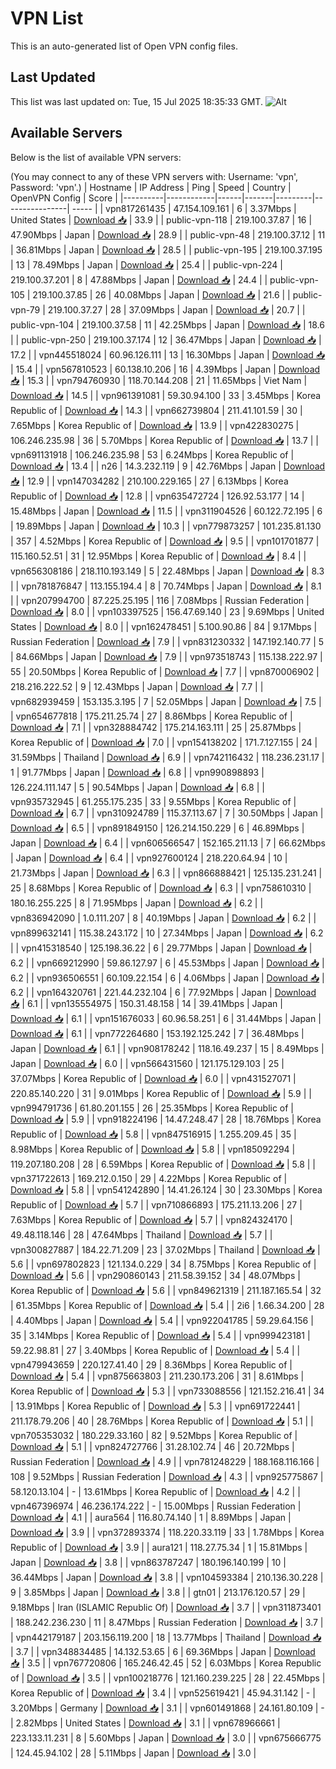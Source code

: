 # VPN List

This is an auto-generated list of Open VPN config files.

## Last Updated

This list was last updated on: Tue, 15 Jul 2025 18:35:33 GMT.
![Alt](https://repobeats.axiom.co/api/embed/186b98318ef1479477931607c1ad7d823f12451f.svg "Repobeats analytics image")

## Available Servers

Below is the list of available VPN servers:

(You may connect to any of these VPN servers with: Username: 'vpn', Password: 'vpn'.)
| Hostname | IP Address | Ping | Speed | Country | OpenVPN Config | Score |
|----------|------------|------|-------|---------|----------------| ----- |
| vpn817261435 | 47.154.109.161 | 6 | 3.37Mbps | United States | [Download 📥](./configs/server_0_US.ovpn) | 33.9 |
| public-vpn-118 | 219.100.37.87 | 16 | 47.90Mbps | Japan | [Download 📥](./configs/server_1_JP.ovpn) | 28.9 |
| public-vpn-48 | 219.100.37.12 | 11 | 36.81Mbps | Japan | [Download 📥](./configs/server_2_JP.ovpn) | 28.5 |
| public-vpn-195 | 219.100.37.195 | 13 | 78.49Mbps | Japan | [Download 📥](./configs/server_3_JP.ovpn) | 25.4 |
| public-vpn-224 | 219.100.37.201 | 8 | 47.88Mbps | Japan | [Download 📥](./configs/server_4_JP.ovpn) | 24.4 |
| public-vpn-105 | 219.100.37.85 | 26 | 40.08Mbps | Japan | [Download 📥](./configs/server_5_JP.ovpn) | 21.6 |
| public-vpn-79 | 219.100.37.27 | 28 | 37.09Mbps | Japan | [Download 📥](./configs/server_6_JP.ovpn) | 20.7 |
| public-vpn-104 | 219.100.37.58 | 11 | 42.25Mbps | Japan | [Download 📥](./configs/server_7_JP.ovpn) | 18.6 |
| public-vpn-250 | 219.100.37.174 | 12 | 36.47Mbps | Japan | [Download 📥](./configs/server_8_JP.ovpn) | 17.2 |
| vpn445518024 | 60.96.126.111 | 13 | 16.30Mbps | Japan | [Download 📥](./configs/server_9_JP.ovpn) | 15.4 |
| vpn567810523 | 60.138.10.206 | 16 | 4.39Mbps | Japan | [Download 📥](./configs/server_10_JP.ovpn) | 15.3 |
| vpn794760930 | 118.70.144.208 | 21 | 11.65Mbps | Viet Nam | [Download 📥](./configs/server_11_VN.ovpn) | 14.5 |
| vpn961391081 | 59.30.94.100 | 33 | 3.45Mbps | Korea Republic of | [Download 📥](./configs/server_12_KR.ovpn) | 14.3 |
| vpn662739804 | 211.41.101.59 | 30 | 7.65Mbps | Korea Republic of | [Download 📥](./configs/server_13_KR.ovpn) | 13.9 |
| vpn422830275 | 106.246.235.98 | 36 | 5.70Mbps | Korea Republic of | [Download 📥](./configs/server_14_KR.ovpn) | 13.7 |
| vpn691131918 | 106.246.235.98 | 53 | 6.24Mbps | Korea Republic of | [Download 📥](./configs/server_15_KR.ovpn) | 13.4 |
| n26 | 14.3.232.119 | 9 | 42.76Mbps | Japan | [Download 📥](./configs/server_16_JP.ovpn) | 12.9 |
| vpn147034282 | 210.100.229.165 | 27 | 6.13Mbps | Korea Republic of | [Download 📥](./configs/server_17_KR.ovpn) | 12.8 |
| vpn635472724 | 126.92.53.177 | 14 | 15.48Mbps | Japan | [Download 📥](./configs/server_18_JP.ovpn) | 11.5 |
| vpn311904526 | 60.122.72.195 | 6 | 19.89Mbps | Japan | [Download 📥](./configs/server_19_JP.ovpn) | 10.3 |
| vpn779873257 | 101.235.81.130 | 357 | 4.52Mbps | Korea Republic of | [Download 📥](./configs/server_20_KR.ovpn) | 9.5 |
| vpn101701877 | 115.160.52.51 | 31 | 12.95Mbps | Korea Republic of | [Download 📥](./configs/server_21_KR.ovpn) | 8.4 |
| vpn656308186 | 218.110.193.149 | 5 | 22.48Mbps | Japan | [Download 📥](./configs/server_22_JP.ovpn) | 8.3 |
| vpn781876847 | 113.155.194.4 | 8 | 70.74Mbps | Japan | [Download 📥](./configs/server_23_JP.ovpn) | 8.1 |
| vpn207994700 | 87.225.25.195 | 116 | 7.08Mbps | Russian Federation | [Download 📥](./configs/server_24_RU.ovpn) | 8.0 |
| vpn103397525 | 156.47.69.140 | 23 | 9.69Mbps | United States | [Download 📥](./configs/server_25_US.ovpn) | 8.0 |
| vpn162478451 | 5.100.90.86 | 84 | 9.17Mbps | Russian Federation | [Download 📥](./configs/server_26_RU.ovpn) | 7.9 |
| vpn831230332 | 147.192.140.77 | 5 | 84.66Mbps | Japan | [Download 📥](./configs/server_27_JP.ovpn) | 7.9 |
| vpn973518743 | 115.138.222.97 | 55 | 20.50Mbps | Korea Republic of | [Download 📥](./configs/server_28_KR.ovpn) | 7.7 |
| vpn870006902 | 218.216.222.52 | 9 | 12.43Mbps | Japan | [Download 📥](./configs/server_29_JP.ovpn) | 7.7 |
| vpn682939459 | 153.135.3.195 | 7 | 52.05Mbps | Japan | [Download 📥](./configs/server_30_JP.ovpn) | 7.5 |
| vpn654677818 | 175.211.25.74 | 27 | 8.86Mbps | Korea Republic of | [Download 📥](./configs/server_31_KR.ovpn) | 7.1 |
| vpn328884742 | 175.214.163.111 | 25 | 25.87Mbps | Korea Republic of | [Download 📥](./configs/server_32_KR.ovpn) | 7.0 |
| vpn154138202 | 171.7.127.155 | 24 | 31.59Mbps | Thailand | [Download 📥](./configs/server_33_TH.ovpn) | 6.9 |
| vpn742116432 | 118.236.231.17 | 1 | 91.77Mbps | Japan | [Download 📥](./configs/server_34_JP.ovpn) | 6.8 |
| vpn990898893 | 126.224.111.147 | 5 | 90.54Mbps | Japan | [Download 📥](./configs/server_35_JP.ovpn) | 6.8 |
| vpn935732945 | 61.255.175.235 | 33 | 9.55Mbps | Korea Republic of | [Download 📥](./configs/server_36_KR.ovpn) | 6.7 |
| vpn310924789 | 115.37.113.67 | 7 | 30.50Mbps | Japan | [Download 📥](./configs/server_37_JP.ovpn) | 6.5 |
| vpn891849150 | 126.214.150.229 | 6 | 46.89Mbps | Japan | [Download 📥](./configs/server_38_JP.ovpn) | 6.4 |
| vpn606566547 | 152.165.211.13 | 7 | 66.62Mbps | Japan | [Download 📥](./configs/server_39_JP.ovpn) | 6.4 |
| vpn927600124 | 218.220.64.94 | 10 | 21.73Mbps | Japan | [Download 📥](./configs/server_40_JP.ovpn) | 6.3 |
| vpn866888421 | 125.135.231.241 | 25 | 8.68Mbps | Korea Republic of | [Download 📥](./configs/server_41_KR.ovpn) | 6.3 |
| vpn758610310 | 180.16.255.225 | 8 | 71.95Mbps | Japan | [Download 📥](./configs/server_42_JP.ovpn) | 6.2 |
| vpn836942090 | 1.0.111.207 | 8 | 40.19Mbps | Japan | [Download 📥](./configs/server_43_JP.ovpn) | 6.2 |
| vpn899632141 | 115.38.243.172 | 10 | 27.34Mbps | Japan | [Download 📥](./configs/server_44_JP.ovpn) | 6.2 |
| vpn415318540 | 125.198.36.22 | 6 | 29.77Mbps | Japan | [Download 📥](./configs/server_45_JP.ovpn) | 6.2 |
| vpn669212990 | 59.86.127.97 | 6 | 45.53Mbps | Japan | [Download 📥](./configs/server_46_JP.ovpn) | 6.2 |
| vpn936506551 | 60.109.22.154 | 6 | 4.06Mbps | Japan | [Download 📥](./configs/server_47_JP.ovpn) | 6.2 |
| vpn164320761 | 221.44.232.104 | 6 | 77.92Mbps | Japan | [Download 📥](./configs/server_48_JP.ovpn) | 6.1 |
| vpn135554975 | 150.31.48.158 | 14 | 39.41Mbps | Japan | [Download 📥](./configs/server_49_JP.ovpn) | 6.1 |
| vpn151676033 | 60.96.58.251 | 6 | 31.44Mbps | Japan | [Download 📥](./configs/server_50_JP.ovpn) | 6.1 |
| vpn772264680 | 153.192.125.242 | 7 | 36.48Mbps | Japan | [Download 📥](./configs/server_51_JP.ovpn) | 6.1 |
| vpn908178242 | 118.16.49.237 | 15 | 8.49Mbps | Japan | [Download 📥](./configs/server_52_JP.ovpn) | 6.0 |
| vpn566431560 | 121.175.129.103 | 25 | 37.07Mbps | Korea Republic of | [Download 📥](./configs/server_53_KR.ovpn) | 6.0 |
| vpn431527071 | 220.85.140.220 | 31 | 9.01Mbps | Korea Republic of | [Download 📥](./configs/server_54_KR.ovpn) | 5.9 |
| vpn994791736 | 61.80.201.155 | 26 | 25.35Mbps | Korea Republic of | [Download 📥](./configs/server_55_KR.ovpn) | 5.9 |
| vpn918224196 | 14.47.248.47 | 28 | 18.76Mbps | Korea Republic of | [Download 📥](./configs/server_56_KR.ovpn) | 5.8 |
| vpn847516915 | 1.255.209.45 | 35 | 8.98Mbps | Korea Republic of | [Download 📥](./configs/server_57_KR.ovpn) | 5.8 |
| vpn185092294 | 119.207.180.208 | 28 | 6.59Mbps | Korea Republic of | [Download 📥](./configs/server_58_KR.ovpn) | 5.8 |
| vpn371722613 | 169.212.0.150 | 29 | 4.22Mbps | Korea Republic of | [Download 📥](./configs/server_59_KR.ovpn) | 5.8 |
| vpn541242890 | 14.41.26.124 | 30 | 23.30Mbps | Korea Republic of | [Download 📥](./configs/server_60_KR.ovpn) | 5.7 |
| vpn710866893 | 175.211.13.206 | 27 | 7.63Mbps | Korea Republic of | [Download 📥](./configs/server_61_KR.ovpn) | 5.7 |
| vpn824324170 | 49.48.118.146 | 28 | 47.64Mbps | Thailand | [Download 📥](./configs/server_62_TH.ovpn) | 5.7 |
| vpn300827887 | 184.22.71.209 | 23 | 37.02Mbps | Thailand | [Download 📥](./configs/server_63_TH.ovpn) | 5.6 |
| vpn697802823 | 121.134.0.229 | 34 | 8.75Mbps | Korea Republic of | [Download 📥](./configs/server_64_KR.ovpn) | 5.6 |
| vpn290860143 | 211.58.39.152 | 34 | 48.07Mbps | Korea Republic of | [Download 📥](./configs/server_65_KR.ovpn) | 5.6 |
| vpn849621319 | 211.187.165.54 | 32 | 61.35Mbps | Korea Republic of | [Download 📥](./configs/server_66_KR.ovpn) | 5.4 |
| 2i6 | 1.66.34.200 | 28 | 4.40Mbps | Japan | [Download 📥](./configs/server_67_JP.ovpn) | 5.4 |
| vpn922041785 | 59.29.64.156 | 35 | 3.14Mbps | Korea Republic of | [Download 📥](./configs/server_68_KR.ovpn) | 5.4 |
| vpn999423181 | 59.22.98.81 | 27 | 3.40Mbps | Korea Republic of | [Download 📥](./configs/server_69_KR.ovpn) | 5.4 |
| vpn479943659 | 220.127.41.40 | 29 | 8.36Mbps | Korea Republic of | [Download 📥](./configs/server_70_KR.ovpn) | 5.4 |
| vpn875663803 | 211.230.173.206 | 31 | 8.61Mbps | Korea Republic of | [Download 📥](./configs/server_71_KR.ovpn) | 5.3 |
| vpn733088556 | 121.152.216.41 | 34 | 13.91Mbps | Korea Republic of | [Download 📥](./configs/server_72_KR.ovpn) | 5.3 |
| vpn691722441 | 211.178.79.206 | 40 | 28.76Mbps | Korea Republic of | [Download 📥](./configs/server_73_KR.ovpn) | 5.1 |
| vpn705353032 | 180.229.33.160 | 82 | 9.52Mbps | Korea Republic of | [Download 📥](./configs/server_74_KR.ovpn) | 5.1 |
| vpn824727766 | 31.28.102.74 | 46 | 20.72Mbps | Russian Federation | [Download 📥](./configs/server_75_RU.ovpn) | 4.9 |
| vpn781248229 | 188.168.116.166 | 108 | 9.52Mbps | Russian Federation | [Download 📥](./configs/server_76_RU.ovpn) | 4.3 |
| vpn925775867 | 58.120.13.104 | - | 13.61Mbps | Korea Republic of | [Download 📥](./configs/server_77_KR.ovpn) | 4.2 |
| vpn467396974 | 46.236.174.222 | - | 15.00Mbps | Russian Federation | [Download 📥](./configs/server_78_RU.ovpn) | 4.1 |
| aura564 | 116.80.74.140 | 1 | 8.89Mbps | Japan | [Download 📥](./configs/server_79_JP.ovpn) | 3.9 |
| vpn372893374 | 118.220.33.119 | 33 | 1.78Mbps | Korea Republic of | [Download 📥](./configs/server_80_KR.ovpn) | 3.9 |
| aura121 | 118.27.75.34 | 1 | 15.81Mbps | Japan | [Download 📥](./configs/server_81_JP.ovpn) | 3.8 |
| vpn863787247 | 180.196.140.199 | 10 | 36.44Mbps | Japan | [Download 📥](./configs/server_82_JP.ovpn) | 3.8 |
| vpn104593384 | 210.136.30.228 | 9 | 3.85Mbps | Japan | [Download 📥](./configs/server_83_JP.ovpn) | 3.8 |
| gtn01 | 213.176.120.57 | 29 | 9.18Mbps | Iran (ISLAMIC Republic Of) | [Download 📥](./configs/server_84_IR.ovpn) | 3.7 |
| vpn311873401 | 188.242.236.230 | 11 | 8.47Mbps | Russian Federation | [Download 📥](./configs/server_85_RU.ovpn) | 3.7 |
| vpn442179187 | 203.156.119.200 | 18 | 13.77Mbps | Thailand | [Download 📥](./configs/server_86_TH.ovpn) | 3.7 |
| vpn348834485 | 14.132.53.65 | 6 | 69.36Mbps | Japan | [Download 📥](./configs/server_87_JP.ovpn) | 3.5 |
| vpn767720806 | 165.246.42.45 | 52 | 6.03Mbps | Korea Republic of | [Download 📥](./configs/server_88_KR.ovpn) | 3.5 |
| vpn100218776 | 121.160.239.225 | 28 | 22.45Mbps | Korea Republic of | [Download 📥](./configs/server_89_KR.ovpn) | 3.4 |
| vpn525619421 | 45.94.31.142 | - | 3.20Mbps | Germany | [Download 📥](./configs/server_90_DE.ovpn) | 3.1 |
| vpn601491868 | 24.161.80.109 | - | 2.82Mbps | United States | [Download 📥](./configs/server_91_US.ovpn) | 3.1 |
| vpn678966661 | 223.133.11.231 | 8 | 5.60Mbps | Japan | [Download 📥](./configs/server_92_JP.ovpn) | 3.0 |
| vpn675666775 | 124.45.94.102 | 28 | 5.11Mbps | Japan | [Download 📥](./configs/server_93_JP.ovpn) | 3.0 |
